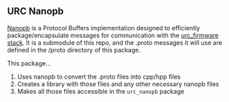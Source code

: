 ## URC Nanopb

[Nanopb](https://github.com/nanopb/nanopb) is a Protocol Buffers implementation designed to efficiently package/encapsulate messages for communication with the [urc_firmware stack](https://github.com/RoboJackets/urc-firmware). It is a submodule of this repo, and the .proto messages it will use are defined in the /proto directory of this package.


This package...
1. Uses nanopb to convert the .proto files into cpp/hpp files
2. Creates a library with those files and any other necessary nanopb files
3. Makes all those files accessible in the `urc_nanopb` package


